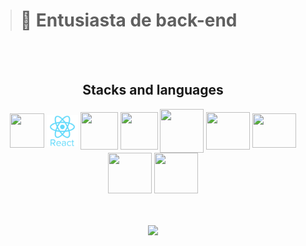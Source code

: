 > # 🚀 Entusiasta de back-end 

<br>
<br>

<div align="center" display: "inline_block">
  
## Stacks and languages
  
<img align="center" height="55" width="55" src="https://img.icons8.com/fluency/2x/node-js.png" >
<img align="center" height="50" width="50" src="https://raw.githubusercontent.com/devicons/devicon/master/icons/react/react-original-wordmark.svg" >
<img align="center" height="60" width="60" src="https://img.icons8.com/color/2x/javascript.png" >
<img align="center" height="60" width="60" src="https://img.icons8.com/color/2x/python.png" >
<img align="center" height="70" width="70" src="https://img.icons8.com/color/2x/mysql-logo.png" >
<img align="center" height="60" width="70" src="https://img.icons8.com/color/344/docker.png" >
<img align="center" height="55" width="70" src="https://img.icons8.com/color/344/firebase.png" >
<img align="center" height="65" width="70" src="https://img.icons8.com/color/344/html-5--v1.png" >
<img align="center" height="65" width="70" src="https://img.icons8.com/color/344/css3.png" >
</div>

<br>
<br>
<br>

<div align="center">
<img height="150em" src="https://github-readme-stats.vercel.app/api/top-langs/?username=pedrofnseca&layout=compact&langs_count=7&theme=dark"/>
</div>
